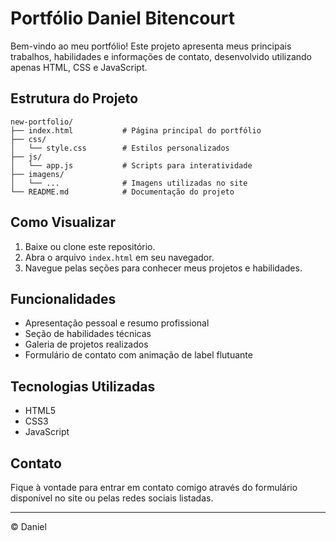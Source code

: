 # Portfólio Daniel Bitencourt

Bem-vindo ao meu portfólio! Este projeto apresenta meus principais trabalhos, habilidades e informações de contato, desenvolvido utilizando apenas HTML, CSS e JavaScript.

## Estrutura do Projeto

```
new-portfolio/
├── index.html           # Página principal do portfólio
├── css/
│   └── style.css        # Estilos personalizados
├── js/
│   └── app.js           # Scripts para interatividade
├── imagens/
│   └── ...              # Imagens utilizadas no site
└── README.md            # Documentação do projeto
```

## Como Visualizar

1. Baixe ou clone este repositório.
2. Abra o arquivo `index.html` em seu navegador.
3. Navegue pelas seções para conhecer meus projetos e habilidades.

## Funcionalidades

- Apresentação pessoal e resumo profissional
- Seção de habilidades técnicas
- Galeria de projetos realizados
- Formulário de contato com animação de label flutuante

## Tecnologias Utilizadas

- HTML5
- CSS3
- JavaScript

## Contato

Fique à vontade para entrar em contato comigo através do formulário disponível no site ou pelas redes sociais listadas.

---

© Daniel